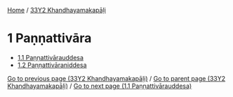 
[Home](/) / [33Y2 Khandhayamakapāḷi](../33Y2.md)

# 1 Paṇṇattivāra

* [1.1 Paṇṇattivārauddesa](1/1.1.md)
* [1.2 Paṇṇattivāraniddesa](1/1.2.md)

[Go to previous page (33Y2 Khandhayamakapāḷi)](0.md) / [Go to parent page (33Y2 Khandhayamakapāḷi)](0.md) / [Go to next page (1.1 Paṇṇattivārauddesa)](1/1.1.md)


